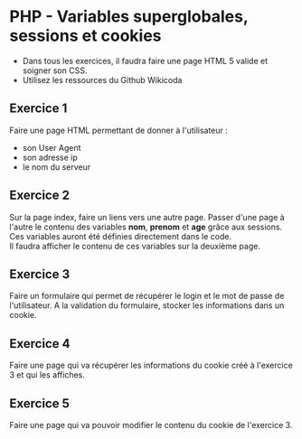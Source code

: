# PHP - Variables superglobales, sessions et cookies
* Dans tous les exercices, il faudra faire une page HTML 5 valide et soigner son CSS.
* Utilisez les ressources du Github  Wikicoda 


## Exercice 1
Faire une page HTML permettant de donner à l'utilisateur :
- son User Agent
- son adresse ip
- le nom du serveur


## Exercice 2
Sur la page index, faire un liens vers une autre page. Passer d'une page à l'autre le contenu des variables **nom**, **prenom** et **age** grâce aux sessions. Ces variables auront été définies directement dans le code.  
Il faudra afficher le contenu de ces variables sur la deuxième page.

## Exercice 3
Faire un formulaire qui permet de récupérer le login et le mot de passe de l'utilisateur. A la validation du formulaire, stocker les informations dans un cookie.

## Exercice 4
Faire une page qui va récupérer les informations du cookie créé à l'exercice 3 et qui les affiches.

## Exercice 5
Faire une page qui va pouvoir modifier le contenu du cookie de l'exercice 3.
